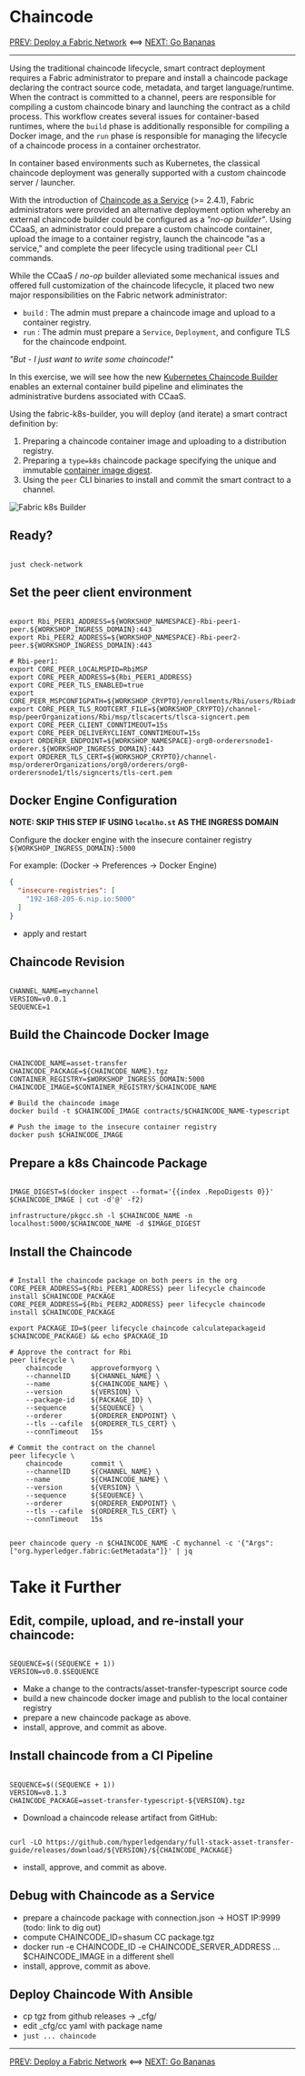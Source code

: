 # Chaincode

[PREV: Deploy a Fabric Network](20-fabric.md) <==> [NEXT: Go Bananas](40-bananas.md)

---

Using the traditional chaincode lifecycle, smart contract deployment requires a Fabric administrator to prepare
and install a chaincode package declaring the contract source code, metadata, and target language/runtime.  When the
contract is committed to a channel, peers are responsible for compiling a custom chaincode binary and launching the
contract as a child process.  This workflow creates several issues for container-based runtimes, where the `build`
phase is additionally responsible for compiling a Docker image, and the `run` phase is responsible for managing the
lifecycle of a chaincode process in a container orchestrator.  

In container based environments such as Kubernetes, the classical chaincode deployment was generally supported with a
custom chaincode server / launcher.

With the introduction of [Chaincode as a Service](https://hyperledger-fabric.readthedocs.io/en/latest/cc_service.html)
(>= 2.4.1), Fabric administrators were provided an alternative deployment option whereby an external chaincode
builder could be configured as a _"no-op builder"_.  Using CCaaS, an administrator could prepare a custom chaincode
container, upload the image to a container registry, launch the chaincode "as a service," and complete the peer
lifecycle using traditional `peer` CLI commands.

While the CCaaS / _no-op_ builder alleviated some mechanical issues and offered full customization of the chaincode
lifecycle, it placed two new major responsibilities on the Fabric network administrator: 

- `build` : The admin must prepare a chaincode image and upload to a container registry.
- `run` : The admin must prepare a `Service`, `Deployment`, and configure TLS for the chaincode endpoint.

_"But - I just want to write some chaincode!"_


In this exercise, we will see how the new [Kubernetes Chaincode Builder](https://github.com/hyperledger-labs/fabric-builder-k8s)
enables an external container build pipeline and eliminates the administrative burdens associated with CCaaS.

Using the fabric-k8s-builder, you will deploy (and iterate) a smart contract definition by:

1. Preparing a chaincode container image and uploading to a distribution registry.
2. Preparing a `type=k8s` chaincode package specifying the unique and immutable [container image digest](https://github.com/opencontainers/image-spec/blob/main/descriptor.md#digests).
3. Using the `peer` CLI binaries to install and commit the smart contract to a channel.


![Fabric k8s Builder](../images/CloudReady/30-chaincode.png)


## Ready?

```shell

just check-network

```


## Set the peer client environment

```shell

export Rbi_PEER1_ADDRESS=${WORKSHOP_NAMESPACE}-Rbi-peer1-peer.${WORKSHOP_INGRESS_DOMAIN}:443
export Rbi_PEER2_ADDRESS=${WORKSHOP_NAMESPACE}-Rbi-peer2-peer.${WORKSHOP_INGRESS_DOMAIN}:443

# Rbi-peer1: 
export CORE_PEER_LOCALMSPID=RbiMSP
export CORE_PEER_ADDRESS=${Rbi_PEER1_ADDRESS}
export CORE_PEER_TLS_ENABLED=true
export CORE_PEER_MSPCONFIGPATH=${WORKSHOP_CRYPTO}/enrollments/Rbi/users/Rbiadmin/msp
export CORE_PEER_TLS_ROOTCERT_FILE=${WORKSHOP_CRYPTO}/channel-msp/peerOrganizations/Rbi/msp/tlscacerts/tlsca-signcert.pem
export CORE_PEER_CLIENT_CONNTIMEOUT=15s
export CORE_PEER_DELIVERYCLIENT_CONNTIMEOUT=15s
export ORDERER_ENDPOINT=${WORKSHOP_NAMESPACE}-org0-orderersnode1-orderer.${WORKSHOP_INGRESS_DOMAIN}:443
export ORDERER_TLS_CERT=${WORKSHOP_CRYPTO}/channel-msp/ordererOrganizations/org0/orderers/org0-orderersnode1/tls/signcerts/tls-cert.pem

```

## Docker Engine Configuration

**NOTE: SKIP THIS STEP IF USING `localho.st` AS THE INGRESS DOMAIN**

Configure the docker engine with the insecure container registry `${WORKSHOP_INGRESS_DOMAIN}:5000`

For example:  (Docker -> Preferences -> Docker Engine)
```json
{
  "insecure-registries": [
    "192-168-205-6.nip.io:5000"
  ]
}
```

- apply and restart

## Chaincode Revision

```shell

CHANNEL_NAME=mychannel
VERSION=v0.0.1
SEQUENCE=1

```

## Build the Chaincode Docker Image

```shell

CHAINCODE_NAME=asset-transfer
CHAINCODE_PACKAGE=${CHAINCODE_NAME}.tgz
CONTAINER_REGISTRY=$WORKSHOP_INGRESS_DOMAIN:5000
CHAINCODE_IMAGE=$CONTAINER_REGISTRY/$CHAINCODE_NAME

# Build the chaincode image
docker build -t $CHAINCODE_IMAGE contracts/$CHAINCODE_NAME-typescript

# Push the image to the insecure container registry
docker push $CHAINCODE_IMAGE

```


## Prepare a k8s Chaincode Package

```shell

IMAGE_DIGEST=$(docker inspect --format='{{index .RepoDigests 0}}' $CHAINCODE_IMAGE | cut -d'@' -f2)

infrastructure/pkgcc.sh -l $CHAINCODE_NAME -n localhost:5000/$CHAINCODE_NAME -d $IMAGE_DIGEST

```

## Install the Chaincode

```shell

# Install the chaincode package on both peers in the org 
CORE_PEER_ADDRESS=${Rbi_PEER1_ADDRESS} peer lifecycle chaincode install $CHAINCODE_PACKAGE
CORE_PEER_ADDRESS=${Rbi_PEER2_ADDRESS} peer lifecycle chaincode install $CHAINCODE_PACKAGE

export PACKAGE_ID=$(peer lifecycle chaincode calculatepackageid $CHAINCODE_PACKAGE) && echo $PACKAGE_ID

# Approve the contract for Rbi 
peer lifecycle \
	chaincode       approveformyorg \
	--channelID     ${CHANNEL_NAME} \
	--name          ${CHAINCODE_NAME} \
	--version       ${VERSION} \
	--package-id    ${PACKAGE_ID} \
	--sequence      ${SEQUENCE} \
	--orderer       ${ORDERER_ENDPOINT} \
	--tls --cafile  ${ORDERER_TLS_CERT} \
	--connTimeout   15s

# Commit the contract on the channel
peer lifecycle \
	chaincode       commit \
	--channelID     ${CHANNEL_NAME} \
	--name          ${CHAINCODE_NAME} \
	--version       ${VERSION} \
	--sequence      ${SEQUENCE} \
	--orderer       ${ORDERER_ENDPOINT} \
	--tls --cafile  ${ORDERER_TLS_CERT} \
	--connTimeout   15s

```

```shell

peer chaincode query -n $CHAINCODE_NAME -C mychannel -c '{"Args":["org.hyperledger.fabric:GetMetadata"]}' | jq

```


# Take it Further 

## Edit, compile, upload, and re-install your chaincode:

```shell

SEQUENCE=$((SEQUENCE + 1))
VERSION=v0.0.$SEQUENCE

```

- Make a change to the contracts/asset-transfer-typescript source code
- build a new chaincode docker image and publish to the local container registry  
- prepare a new chaincode package as above.
- install, approve, and commit as above.


## Install chaincode from a CI Pipeline

```shell

SEQUENCE=$((SEQUENCE + 1))
VERSION=v0.1.3
CHAINCODE_PACKAGE=asset-transfer-typescript-${VERSION}.tgz

```

- Download a chaincode release artifact from GitHub:
```shell

curl -LO https://github.com/hyperledgendary/full-stack-asset-transfer-guide/releases/download/${VERSION}/${CHAINCODE_PACKAGE}

```

- install, approve, and commit as above.


## Debug with Chaincode as a Service

- prepare a chaincode package with connection.json -> HOST IP:9999  (todo: link to dig out)
- compute CHAINCODE_ID=shasum CC package.tgz
- docker run -e CHAINCODE_ID -e CHAINCODE_SERVER_ADDRESS ... $CHAINCODE_IMAGE in a different shell 
- install, approve, commit as above.


## Deploy Chaincode With Ansible

- cp tgz from github releases -> _cfg/
- edit _cfg/cc yaml with package name
- `just ... chaincode`  


---

[PREV: Deploy a Fabric Network](20-fabric.md) <==> [NEXT: Go Bananas](40-bananas.md)
